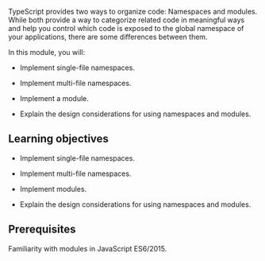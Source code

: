 TypeScript provides two ways to organize code: Namespaces and modules. While both provide a way to categorize related code in meaningful ways and help you control which code is exposed to the global namespace of your applications, there are some differences between them.

In this module, you will:

- Implement single-file namespaces.

- Implement multi-file namespaces.

- Implement a module.

- Explain the design considerations for using namespaces and modules.

## Learning objectives

- Implement single-file namespaces.

- Implement multi-file namespaces.

- Implement modules.

- Explain the design considerations for using namespaces and modules.

## Prerequisites

Familiarity with modules in JavaScript ES6/2015.

